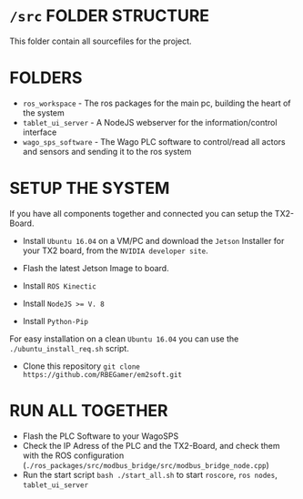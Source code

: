 # `/src` FOLDER STRUCTURE


This folder contain all sourcefiles for the project.

# FOLDERS
* `ros_workspace` - The ros packages for the main pc, building the heart of the system
* `tablet_ui_server` - A NodeJS webserver for the information/control interface
* `wago_sps_software` - The Wago PLC software to control/read all actors and sensors and sending it to the ros system



# SETUP THE SYSTEM
If you have all components together and connected you can setup the TX2-Board.
* Install `Ubuntu 16.04` on a VM/PC and download the `Jetson` Installer for your TX2 board, from the `NVIDIA developer site`.
* Flash the latest Jetson Image to board.

* Install `ROS Kinectic`
* Install `NodeJS >= V. 8`
* Install `Python-Pip`

For easy installation on a clean `Ubuntu 16.04` you can use the `./ubuntu_install_req.sh` script.


* Clone this repository `git clone https://github.com/RBEGamer/em2soft.git`




# RUN ALL TOGETHER

* Flash the PLC Software to your WagoSPS
* Check the IP Adress of the PLC and the TX2-Board, and check them with the ROS configuration (`./ros_packages/src/modbus_bridge/src/modbus_bridge_node.cpp`)
* Run the start script `bash ./start_all.sh` to start `roscore`, `ros nodes`, `tablet_ui_server`

